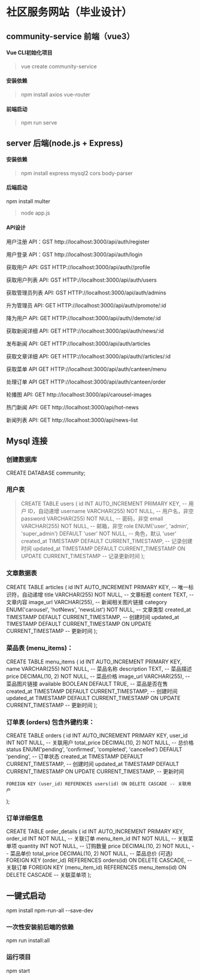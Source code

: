  # 社区服务网站（毕业设计）

## community-service 前端（vue3）

#### Vue CLI初始化项目
> vue create community-service

#### 安装依赖

> npm install axios vue-router

#### 前端启动
> npm run serve

## server 后端(node.js + Express)

#### 安装依赖

> npm install express mysql2 cors body-parser

#### 后端启动

npm install multer

> node app.js

#### API设计
用户注册 API：GST http://localhost:3000/api/auth/register

用户登录 API：GST http://localhost:3000/api/auth/login

获取用户 API: GST HTTP://localhost:3000/api/auth//profile

获取用户列表 API: GST HTTP://localhost:3000/api/auth/users

获取管理员列表 API: GST HTTP://localhost:3000/api/auth/admins

升为管理员 API: GET HTTP://localhost:3000/api/auth/promote/:id 

降为用户 API: GET HTTP://localhost:3000/api/auth//demote/:id

获取新闻详细 API: GET HTTP://localhost:3000/api/auth/news/:id

发布新闻 API: GET HTTP://localhost:3000/api/auth/articles

获取文章详细 API: GET HTTP://localhost:3000/api/auth//articles/:id

获取菜单 API GET HTTP://localhost:3000/api/auth/canteen/menu

处理订单 API GET HTTP://localhost:3000/api/auth/canteen/order

轮播图 API: GET http://localhost:3000/api/carousel-images

热门新闻 API: GET http://localhost:3000/api/hot-news

新闻列表 API: GET http://localhost:3000/api/news-list

## Mysql 连接

### 创建数据库
CREATE DATABASE community;

### 用户表
> CREATE TABLE users (
  id INT AUTO_INCREMENT PRIMARY KEY,                       -- 用户 ID，自动递增
  username VARCHAR(255) NOT NULL,                          -- 用户名，非空
  password VARCHAR(255) NOT NULL,                          -- 密码，非空
  email VARCHAR(255) NOT NULL,                             -- 邮箱，非空
  role ENUM('user', 'admin', 'super_admin') DEFAULT 'user' NOT NULL, -- 角色，默认 'user'
  created_at TIMESTAMP DEFAULT CURRENT_TIMESTAMP,          -- 记录创建时间
  updated_at TIMESTAMP DEFAULT CURRENT_TIMESTAMP ON UPDATE CURRENT_TIMESTAMP -- 记录更新时间
);


### 文章数据表
CREATE TABLE articles (
    id INT AUTO_INCREMENT PRIMARY KEY,       -- 唯一标识符，自动递增
    title VARCHAR(255) NOT NULL,             -- 文章标题
    content TEXT,                            -- 文章内容
    image_url VARCHAR(255),                  -- 新闻相关图片链接
    category ENUM('carousel', 'hotNews', 'newsList') NOT NULL,  -- 文章类型
    created_at TIMESTAMP DEFAULT CURRENT_TIMESTAMP, -- 创建时间
    updated_at TIMESTAMP DEFAULT CURRENT_TIMESTAMP ON UPDATE CURRENT_TIMESTAMP -- 更新时间
);

### 菜品表 (menu_items)：
CREATE TABLE menu_items (
    id INT AUTO_INCREMENT PRIMARY KEY,
    name VARCHAR(255) NOT NULL,              -- 菜品名称
    description TEXT,                         -- 菜品描述
    price DECIMAL(10, 2) NOT NULL,           -- 菜品价格
    image_url VARCHAR(255),                   -- 菜品图片链接
    available BOOLEAN DEFAULT TRUE,           -- 菜品是否在售
    created_at TIMESTAMP DEFAULT CURRENT_TIMESTAMP,  -- 创建时间
    updated_at TIMESTAMP DEFAULT CURRENT_TIMESTAMP ON UPDATE CURRENT_TIMESTAMP -- 更新时间
);

### 订单表 (orders) 包含外键约束：
CREATE TABLE orders (
    id INT AUTO_INCREMENT PRIMARY KEY,
    user_id INT NOT NULL,                     -- 关联用户
    total_price DECIMAL(10, 2) NOT NULL,     -- 总价格
    status ENUM('pending', 'confirmed', 'completed', 'cancelled') DEFAULT 'pending', -- 订单状态
    created_at TIMESTAMP DEFAULT CURRENT_TIMESTAMP, -- 创建时间
    updated_at TIMESTAMP DEFAULT CURRENT_TIMESTAMP ON UPDATE CURRENT_TIMESTAMP, -- 更新时间

    FOREIGN KEY (user_id) REFERENCES users(id) ON DELETE CASCADE -- 关联用户
);


### 订单详细信息
CREATE TABLE order_details (
    id INT AUTO_INCREMENT PRIMARY KEY,
    order_id INT NOT NULL,                     -- 关联订单
    menu_item_id INT NOT NULL,                 -- 关联菜单项
    quantity INT NOT NULL,                      -- 订购数量
    price DECIMAL(10, 2) NOT NULL,             -- 菜品单价
    total_price DECIMAL(10, 2) NOT NULL,       -- 菜品总价 (可选)
    FOREIGN KEY (order_id) REFERENCES orders(id) ON DELETE CASCADE,  -- 关联订单
    FOREIGN KEY (menu_item_id) REFERENCES menu_items(id) ON DELETE CASCADE -- 关联菜单项
);

## 一键式启动
npm install npm-run-all --save-dev

### 一次性安装前后端的依赖
npm run install:all

### 运行项目
npm start
